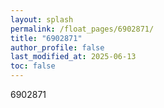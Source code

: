 ```yaml
---
layout: splash
permalink: /float_pages/6902871/
title: "6902871"
author_profile: false
last_modified_at: 2025-06-13
toc: false
---
```

 
6902871

